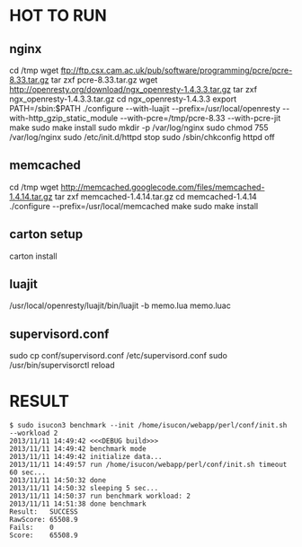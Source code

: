 # HOT TO RUN

## nginx 

   cd /tmp
   wget ftp://ftp.csx.cam.ac.uk/pub/software/programming/pcre/pcre-8.33.tar.gz
   tar zxf pcre-8.33.tar.gz
   wget http://openresty.org/download/ngx_openresty-1.4.3.3.tar.gz
   tar zxf ngx_openresty-1.4.3.3.tar.gz
   cd ngx_openresty-1.4.3.3
   export PATH=/sbin:$PATH
   ./configure --with-luajit --prefix=/usr/local/openresty --with-http_gzip_static_module --with-pcre=/tmp/pcre-8.33 --with-pcre-jit
   make
   sudo make install
   sudo mkdir -p /var/log/nginx
   sudo chmod 755 /var/log/nginx
   sudo /etc/init.d/httpd stop
   sudo /sbin/chkconfig httpd off

## memcached

   cd /tmp
   wget http://memcached.googlecode.com/files/memcached-1.4.14.tar.gz
   tar zxf memcached-1.4.14.tar.gz
   cd memcached-1.4.14
   ./configure --prefix=/usr/local/memcached
   make
   sudo make install

## carton setup

   carton install

## luajit

   /usr/local/openresty/luajit/bin/luajit -b memo.lua memo.luac

## supervisord.conf

   sudo cp conf/supervisord.conf /etc/supervisord.conf
   sudo /usr/bin/supervisorctl reload

# RESULT

    $ sudo isucon3 benchmark --init /home/isucon/webapp/perl/conf/init.sh --workload 2
    2013/11/11 14:49:42 <<<DEBUG build>>>
    2013/11/11 14:49:42 benchmark mode
    2013/11/11 14:49:42 initialize data...
    2013/11/11 14:49:57 run /home/isucon/webapp/perl/conf/init.sh timeout 60 sec...
    2013/11/11 14:50:32 done
    2013/11/11 14:50:32 sleeping 5 sec...
    2013/11/11 14:50:37 run benchmark workload: 2
    2013/11/11 14:51:38 done benchmark
    Result:   SUCCESS 
    RawScore: 65508.9
    Fails:    0
    Score:    65508.9



